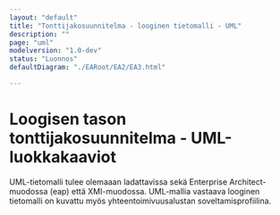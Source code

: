 ```yaml
---
layout: "default"
title: "Tonttijakosuunnitelma - looginen tietomalli - UML"
description: ""
page: "uml"
modelversion: "1.0-dev"
status: "Luonnos"
defaultDiagram: "./EARoot/EA2/EA3.html"

---
```

# Loogisen tason tonttijakosuunnitelma - UML-luokkakaaviot
UML-tietomalli tulee olemaaan ladattavissa sekä Enterprise Architect-muodossa (eap) että XMI-muodossa. UML-mallia vastaava looginen tietomalli on kuvattu myös yhteentoimivuusalustan soveltamisprofiilina.


<!-- Vaihdetaan tämä tiedosto nimeltään index.md, kun olemme valmiita muokkaamaan välilehteä niin, että EA-kaavio on upotettuna sivustorakenteeseen tarkoituksen mukaisella tavalla.  -->

